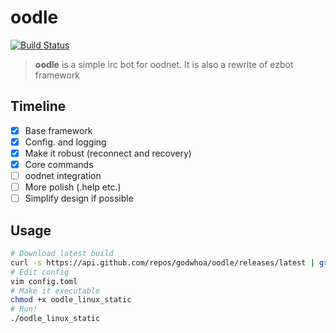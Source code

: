 # oodle

[![Build Status](https://travis-ci.org/godwhoa/oodle.svg?branch=master)](https://travis-ci.org/godwhoa/oodle)

> **oodle** is a simple irc bot for oodnet. It is also a rewrite of ezbot framework 

## Timeline
- [x] Base framework<br>
- [x] Config. and logging<br>
- [x] Make it robust (reconnect and recovery)<br>
- [x] Core commands<br>
- [ ] oodnet integration<br>
- [ ] More polish (.help <command> etc.)<br>
- [ ] Simplify design if possible<br>

## Usage
```bash
# Download latest build
curl -s https://api.github.com/repos/godwhoa/oodle/releases/latest | grep browser_download_url | cut -d '"' -f 4 | xargs -L 1 wget
# Edit config
vim config.toml
# Make it executable
chmod +x oodle_linux_static
# Run!
./oodle_linux_static
```